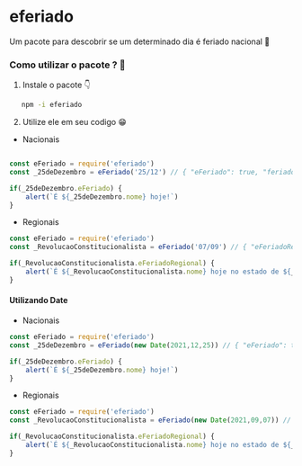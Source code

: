 # eferiado
Um pacote para descobrir se um determinado dia é feriado nacional 📅

### Como utilizar o pacote ? 📝

1. Instale o pacote 👇

```sh
   npm -i eferiado
   ```

2. Utilize ele em seu codigo 😁

* Nacionais

```js

const eFeriado = require('eferiado')
const _25deDezembro = eFeriado('25/12') // { "eFeriado": true, "feriadoNome": "Natal" }

if(_25deDezembro.eFeriado) {
    alert(`É ${_25deDezembro.nome} hoje!`)
}

```

* Regionais
```js
const eFeriado = require('eferiado')
const _RevolucaoConstitucionalista = eFeriado('07/09') // { "eFeriadoRegional": true, "feriadoRegionalNome": "Revolução Constitucionalista de 1932","feriadoRegionalEstado": "SP" }

if(_RevolucaoConstitucionalista.eFeriadoRegional) {
    alert(`É ${_RevolucaoConstitucionalista.nome} hoje no estado de ${_RevolucaoConstitucionalista.estado}`)
}

```

#### Utilizando Date

* Nacionais
```js 
const eFeriado = require('eferiado')
const _25deDezembro = eFeriado(new Date(2021,12,25)) // { "eFeriado": true, "nome": "Natal" }

if(_25deDezembro.eFeriado) {
    alert(`É ${_25deDezembro.nome} hoje!`)
}
```

* Regionais
```js 
const eFeriado = require('eferiado')
const _RevolucaoConstitucionalista = eFeriado(new Date(2021,09,07)) // { "eFeriadoRegional": true, "feriadoRegionalNome": "Revolução Constitucionalista de 1932","feriadoRegionalEstado": "SP" }

if(_RevolucaoConstitucionalista.eFeriadoRegional) {
    alert(`É ${_RevolucaoConstitucionalista.nome} hoje no estado de ${_RevolucaoConstitucionalista.estado}`)
}

